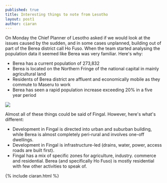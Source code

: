 ```yaml
---
published: true
title: Interesting things to note from Lesotho
layout: post1
author: ciaran
---
```


On Monday the Chief Planner of Lesotho asked if we would look at the issues caused by the sudden, and in some cases unplanned, building out of part of the Berea district call Ho Fuso. When the team started analysing the population data it seemed like Berea was very familiar. Here's why:
 
- Berea has a current population of 273,832
- Berea is located on the Northern Fringe of the national capital in mainly agricultural land
- Residents of Berea district are affluent and economically mobile as they commute to Maseru to work
- Berea has seen a rapid population increase exceeding 20% in a five year period
 
![](/{{site.baseurl}}/img/berea.jpg)

Almost all of these things could be said of Fingal. However, here's what's different:
 
- Development in Fingal is directed into urban and suburban building, while Berea is almost completely peri-rural and involves one-off dwellings.
- Development in Fingal is infrastructure-led (drains, water, power, access roads are built first).
- Fingal has a mix of specific zones for agriculture, industry. commerce and residential. Berea (and specifically Ho Fuso) is mostly residential with few other activities to speak of. 

{% include ciaran.html %}